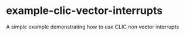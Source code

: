# example-clic-vector-interrupts

A simple example demonstrating how to use CLIC non vector interrupts
